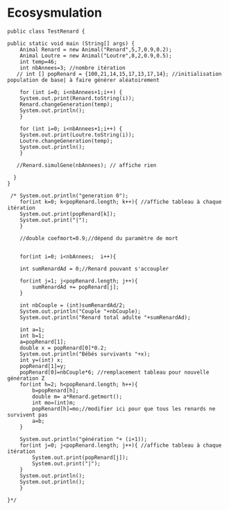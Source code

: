 # Ecosysmulation
	public class TestRenard {

	public static void main (String[] args) {
		Animal Renard = new Animal("Renard",5,7,0.9,0.2);
		Animal Loutre = new Animal("Loutre",8,2,0.9,0.5);
		int temp=46;
	    int nbAnnees=3; //nombre itération
	   // int [] popRenard = {100,21,14,15,17,13,17,14}; //initialisation population de base| à faire générer aléatoirement 

		for (int i=0; i<nbAnnees+1;i++) {
		System.out.print(Renard.toString(i));
	    Renard.changeGeneration(temp);
	    System.out.println();
		}

		for (int i=0; i<nbAnnees+1;i++) {
		System.out.print(Loutre.toString(i));
	    Loutre.changeGeneration(temp);
	    System.out.println();
		}

	   //Renard.simulGene(nbAnnees); // affiche rien

	  }
	}

	 /* System.out.println("generation 0");
	    for(int k=0; k<popRenard.length; k++){ //affiche tableau à chaque itération
		System.out.print(popRenard[k]);
		System.out.print("|");
	    } 

	    //double coefmort=0.9;//dépend du paramètre de mort


	    for(int i=0; i<nbAnnees;  i++){

		int sumRenardAd = 0;//Renard pouvant s'accoupler

		for(int j=1; j<popRenard.length; j++){
		    sumRenardAd += popRenard[j];
		}

		int nbCouple = (int)sumRenardAd/2;
		System.out.println("Couple "+nbCouple);
		System.out.println("Renard total adulte "+sumRenardAd);

		int a=1;
		int b=1;
		a=popRenard[1];
		double x = popRenard[0]*0.2;
		System.out.println("Bébés survivants "+x);
		int y=(int) x;
		popRenard[1]=y;
		popRenard[0]=nbCouple*6; //remplacement tableau pour nouvelle génération Z
		for(int h=2; h<popRenard.length; h++){
		    b=popRenard[h];
		    double m= a*Renard.getmort();
		    int mo=(int)m;
		    popRenard[h]=mo;//modifier ici pour que tous les renards ne survivent pas
		    a=b;
		}

		System.out.println("génération "+ (i+1));
		for(int j=0; j<popRenard.length; j++){ //affiche tableau à chaque itération
		    System.out.print(popRenard[j]);
		    System.out.print("|");
		} 
		System.out.println();
		System.out.println();
	    }

	}*/

